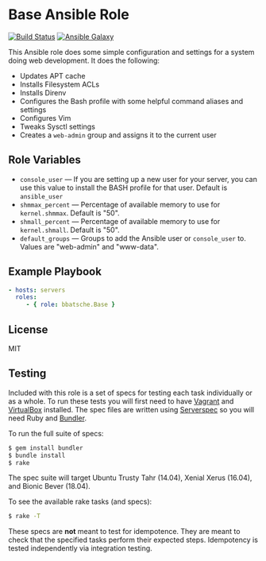 Base Ansible Role
=================

[![Build Status](https://travis-ci.org/bbatsche/Ansible-Common-Role.svg)](https://travis-ci.org/bbatsche/Ansible-Common-Role)
[![Ansible Galaxy](https://img.shields.io/ansible/role/8765.svg)](https://galaxy.ansible.com/bbatsche/Base)

This Ansible role does some simple configuration and settings for a system doing web development. It does the following:

- Updates APT cache
- Installs Filesystem ACLs
- Installs Direnv
- Configures the Bash profile with some helpful command aliases and settings
- Configures Vim
- Tweaks Sysctl settings
- Creates a `web-admin` group and assigns it to the current user

Role Variables
--------------

- `console_user` &mdash; If you are setting up a new user for your server, you can use this value to install the BASH profile for that user. Default is `ansible_user`
- `shmmax_percent` &mdash; Percentage of available memory to use for `kernel.shmmax`. Default is "50".
- `shmall_percent` &mdash; Percentage of available memory to use for `kernel.shmall`. Default is "50".
- `default_groups` &mdash; Groups to add the Ansible user or `console_user` to. Values are "web-admin" and "www-data".

Example Playbook
----------------

```yml
- hosts: servers
  roles:
     - { role: bbatsche.Base }
```

License
-------

MIT

Testing
-------

Included with this role is a set of specs for testing each task individually or as a whole. To run these tests you will first need to have [Vagrant](https://www.vagrantup.com/) and [VirtualBox](https://www.virtualbox.org/) installed. The spec files are written using [Serverspec](http://serverspec.org/) so you will need Ruby and [Bundler](http://bundler.io/).

To run the full suite of specs:

```bash
$ gem install bundler
$ bundle install
$ rake
```

The spec suite will target Ubuntu Trusty Tahr (14.04), Xenial Xerus (16.04), and Bionic Bever (18.04).

To see the available rake tasks (and specs):

```bash
$ rake -T
```

These specs are **not** meant to test for idempotence. They are meant to check that the specified tasks perform their expected steps. Idempotency is tested independently via integration testing.

